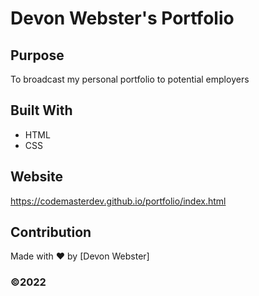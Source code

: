 # Devon Webster's Portfolio

## Purpose
To broadcast my personal portfolio to potential employers

## Built With
* HTML
* CSS

## Website
https://codemasterdev.github.io/portfolio/index.html

## Contribution
Made with ❤️ by [Devon Webster]

### ©️2022
